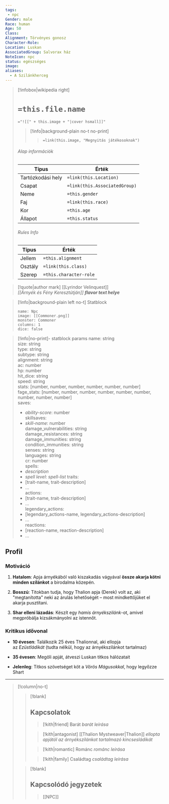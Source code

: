 ```yaml
---
tags:
 - npc
Gender: male
Race: human
Age: 50
Class: 
Alignment: Törvényes gonosz
Character-Role: 
Location: Luskan
AssociatedGroup: Salvorax ház
NoteIcon: npc
status: egészséges
image: 
aliases:
  - A Szilánkherceg
---
```


> [!infobox|wikipedia right]
> # `=this.file.name`
> `="![[" + this.image + "|cover hsmall]]"`
>> [!info|background-plain no-t no-print]
>>>  `=link(this.image, "Megnyitás játékosoknak")`
> ###### Alap információk
> Típus |  Érték |
> ---|---|
> Tartózkodási hely | `=link(this.Location)` |
> Csapat | `=link(this.AssociatedGroup)` |
> Neme | `=this.gender` |
> Faj | `=link(this.race)` |
> Kor | `=this.age` |
> Állapot | `=this.status` |
> ###### Rules Info
> Típus |  Érték |
> ---|---|
> Jellem | `=this.alignment` |
> Osztály | `=link(this.class)` |
> Szerep | `=this.character-role` |

>[!quote|author mark] [[Lyrindor Velinquest]]<br>*[[Árnyék és Fény Keresztútján]]*
>***flavor text helye***

> [!info|background-plain left no-t] Statblock
> ```statblock
> name: Npc
> image: [[Commoner.png]]
> monster: Commoner
> columns: 1
> dice: false
> ```

> [!info|no-print]- statblock params
>  name: string  
> size: string  
> type: string  
> subtype: string  
> alignment: string  
> ac: number  
> hp: number  
> hit_dice: string  
> speed: string  
> stats: [number, number, number, number, number, number]  
> fage_stats: [number, number, number, number, number, number, number, number, number]  
> saves:  
> - *ability-score*: number  
> skillsaves:  
> - *skill-name*: number  
> damage_vulnerabilities: string  
> damage_resistances: string  
> damage_immunities: string  
> condition_immunities: string  
> senses: string  
> languages: string  
> cr: number  
> spells:  
> - *description*
> - *spell level*: *spell-list*
> traits:  
> - [trait-name, trait-description]  
> - ...  
> actions:  
> - [trait-name, trait-description]  
> - ...  
> legendary_actions:  
> - [legendary_actions-name, legendary_actions-description]  
> - ...  
> reactions:  
> - [reaction-name, reaction-description]  
> - ...

## Profil
### **Motiváció**

1. **Hatalom**: Apja árnyékából való kiszakadás vágyával **össze akarja kötni minden szilánkot** a birodalma közepén.
    
2. **Bosszú**: Titokban tudja, hogy Thalion apja (Derek) volt az, aki "megtanította" neki az árulás lehetőségét – most mindkettőjüket el akarja pusztítani.
    
3. **Shar elleni lázadás**: Készít egy _hamis árnyékszilánk_-ot, amivel megpróbálja kizsákmányolni az istennőt.
    

### **Kritikus idővonal**

- **10 évesen**: Találkozik 25 éves Thalionnal, aki ellopja az _Ezüstládikát_ (tudta nélkül, hogy az árnyékszilánkot tartalmaz)
    
- **35 évesen**: Megöli apját, átveszi Luskan titkos hálózatait
    
- **Jelenleg**: Titkos szövetséget köt a _Vörös Mágusokkal_, hogy legyőzze Shart


---
> [!column|no-t]
>
>> [!blank]
>> ## Kapcsolatok
>>> [!kith|friend] Barát _barát leírása_
>>
>>> [!kith|antagonist] [[Thalion Mystweaver|Thalion]] _ellopta apjától az árnyékszilánkot tartalmazó kincsesládikát_
>>
>>> [!kith|romantic] Románc _románc leírása_
>>
>>> [!kith|family] Családtag _családtag leírása_
>
>> [!blank]
>> ## **Kapcsolódó jegyzetek**
>>> [[NPC]]